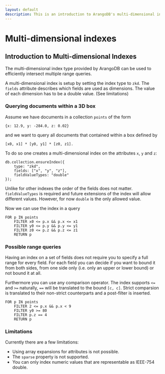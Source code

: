 ```yaml
---
layout: default
description: This is an introduction to ArangoDB's multi-dimensional indexes
---
```

Multi-dimensional indexes
================

Introduction to Multi-dimensional Indexes
-----------------------------------------

The multi-dimensional index type provided by ArangoDB can be used to efficiently
intersect multiple range queries.

A multi-dimensional index is setup by setting the index type to `zkd`. The `fields`
attribute describes which fields are used as dimensions. The value of each dimension
has to be a double value. (See limitations)


### Querying documents within a 3D box

Assume we have documents in a collection `points` of the form

    {x: 12.9, y: -284.0, z: 0.02}

and we want to query all documents that contained within a box defined by

    [x0, x1] * [y0, y1] * [z0, z1].

To do so one creates a multi-dimensional index on the attributes `x`, `y` and `z`:


    db.collection.ensureIndex({
        type: "zkd",
        fields: ["x", "y", "z"],
        fieldValueTypes: "double"
    });

Unlike for other indexes the order of the fields does not matter. `fieldValueTypes` is required and
future extensions of the index will allow different values. However, for now `double` is the only
allowed value.

Now we can use the index in a query

    FOR p IN points
        FILTER x0 <= p.x && p.x <= x1
        FILTER y0 <= p.y && p.y <= y1
        FILTER z0 <= p.z && p.z <= z1
        RETURN p

### Possible range queries

Having an index on a set of fields does not require you to specify a full range
for every field. For each field you can decide if you want to bound
it from both sides, from one side only (i.e. only an upper or lower bound)
or not bound it at all.

Furthermore you can use any comparison operator. The index supports `<=` and `>=`
naturally, `==` will be translated to the bound `[c, c]`. Strict comparsion
is translated to their non-strict counterparts and a post-filter is inserted.

    FOR p IN points
        FILTER 2 <= p.x && p.x < 9
        FILTER y0 >= 80
        FILTER p.z == 4
        RETURN p

### Limitations

Currently there are a few limitations:

- Using array expansions for attributes is not possible.
- The `sparse` property is not supported.
- You can only index numeric values that are representable as IEEE-754 double.



